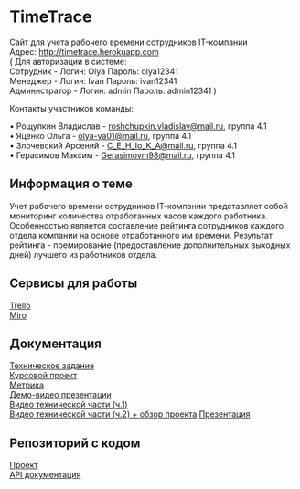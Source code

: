 # TimeTrace

Сайт для учета рабочего времени сотрудников IT-компании <br>
Адрес: http://timetrace.herokuapp.com <br>
( Для авторизации в системе: <br>
Сотрудник - Логин: Olya Пароль: olya12341 <br>
Менеджер - Логин: Ivan Пароль: ivan12341 <br>
Администратор - Логин: admin Пароль: admin12341 )<br>

Контакты участников команды:

• Рощупкин Владислав - roshchupkin.vladislav@mail.ru, группа 4.1 <br>
• Яценко Ольга - olya-ya01@mail.ru, группа 4.1 <br>
• Злочевский Арсений - C_E_H_Io_K_A@mail.ru, группа 4.1 <br>
• Герасимов Максим - Gerasimovm98@mail.ru, группа 4.1

## Информация о теме
Учет рабочего времени сотрудников IT-компании представляет собой мониторинг количества отработанных часов каждого работника. Особенностью является составление рейтинга сотрудников каждого отдела компании на основе отработанного им времени. Результат рейтинга - премирование (предоставление дополнительных выходных дней) лучшего из работников отдела.

## Сервисы для работы 
[Trello](https://trello.com/b/xU2L6v14/timetrace) <br>
[Miro](https://miro.com/app/board/uXjVOFsa-dQ=/?invite_link_id=103508111457) <br>

## Документация
[Техническое задание](https://github.com/VladislavRoshchupkin/TP-4.1-4/blob/main/Техническое%20задание.pdf) <br>
[Курсовой проект](https://github.com/VladislavRoshchupkin/TP-4.1-4/blob/main/Курсовой%20проект.pdf) <br>
[Метрика](https://metrika.yandex.ru/dashboard?group=day&period=week&id=89098771)
<br>
[Демо-видео презентации](https://www.youtube.com/watch?v=M7bKIN9Cv3o) <br>
[Видео технической части (ч.1)](https://www.youtube.com/watch?v=FpKNRwQdHnY)<br>
[Видео технической части (ч.2) + обзор проекта](https://www.youtube.com/watch?v=wuLi7SL4r-Q) <dr>
[Презентация](https://github.com/VladislavRoshchupkin/TP-4.1-4/blob/main/Презентация.pdf) 
	
## Репозиторий с кодом
[Проект](https://github.com/VladislavRoshchupkin/TimeTrace) <br>
[API документация](https://github.com/VladislavRoshchupkin/TimeTrace/blob/master/apiDoc.json) <br>
